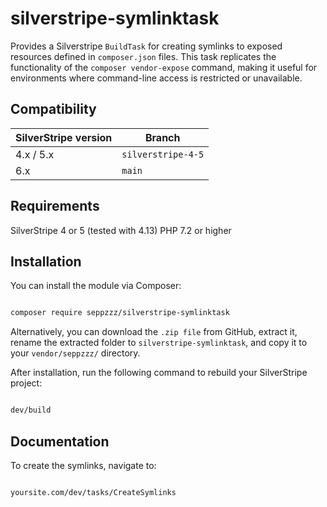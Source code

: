 # silverstripe-symlinktask

 Provides a Silverstripe `BuildTask` for creating symlinks to exposed resources defined in `composer.json` files. 
 This task replicates the functionality of the `composer vendor-expose` command, 
 making it useful for environments where command-line access is restricted or unavailable.
 
## Compatibility

| SilverStripe version | Branch               |
|----------------------|----------------------|
| 4.x / 5.x            | `silverstripe-4-5`   |
| 6.x                  | `main`               |
 
 
## Requirements

SilverStripe 4 or 5 (tested with 4.13)
PHP 7.2 or higher


## Installation

You can install the module via Composer:

```sh

composer require seppzzz/silverstripe-symlinktask

```

Alternatively, you can download the `.zip file` from GitHub, extract it, rename the extracted folder to `silverstripe-symlinktask`, 
and copy it to your `vendor/seppzzz/` directory.

After installation, run the following command to rebuild your SilverStripe project:


```sh

dev/build

```



## Documentation


To create the symlinks, navigate to:

```sh

yoursite.com/dev/tasks/CreateSymlinks

```

